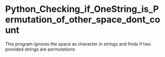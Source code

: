 # Python_Checking_if_OneString_is_Permutation_of_other_space_dont_count
This program ignores the space as character in strings and finds if two provided strings are permutations 
